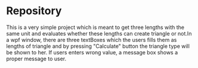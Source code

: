 # Repository
This is a very simple project which is meant to get three lengths with the same unit and evaluates whether these lengths can create triangle or not.In a wpf window, there are three textBoxes which the users fills them as lengths of triangle and by pressing "Calculate" button the triangle type will be shown to her. If users enters wrong value, a message box shows a proper message to user.
